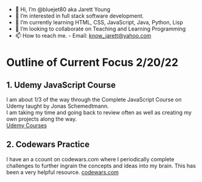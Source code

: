 - 👋 Hi, I’m @bluejet80 aka Jarett Young
- 👀 I’m interested in full stack software development.
- 🌱 I’m currently learning HTML, CSS, JavaScript, Java, Python, Lisp
- 💞️ I’m looking to collaborate on Teaching and Learning Programming
- 📫 How to reach me. -  Email: know_jarett@yahoo.com

# Outline of Current Focus 2/20/22

## 1. Udemy JavaScript Course

I am about 1/3 of the way through the Complete JavaScript Course on Udemy taught by Jonas Schemedtmann.  
I am taking my time and going back to review often as well as creating my own projects along the way.   
[Udemy Courses](https://www.udemy.com/home/my-courses/learning/)

## 2. Codewars Practice

I have an a ccount on codewars.com where I periodically complete challenges to further ingrain the concepts and 
ideas into my brain. This has been a very helpful resource. 
[codewars.com](https://www.codewars.com/dashboard)


<!---
bluejet80/bluejet80 is a ✨ special ✨ repository because its `README.md` (this file) appears on your GitHub profile.
You can click the Preview link to take a look at your changes.
--->
